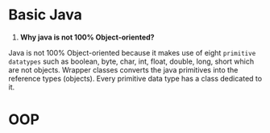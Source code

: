 # Basic Java
1. **Why java is not 100% Object-oriented?**

Java is not 100% Object-oriented because it makes use of eight `primitive datatypes` such as boolean, byte, char, int, float, double, long, short which are not objects. Wrapper classes converts the java primitives into the reference types (objects). Every primitive data type has a class dedicated to it.

# OOP
